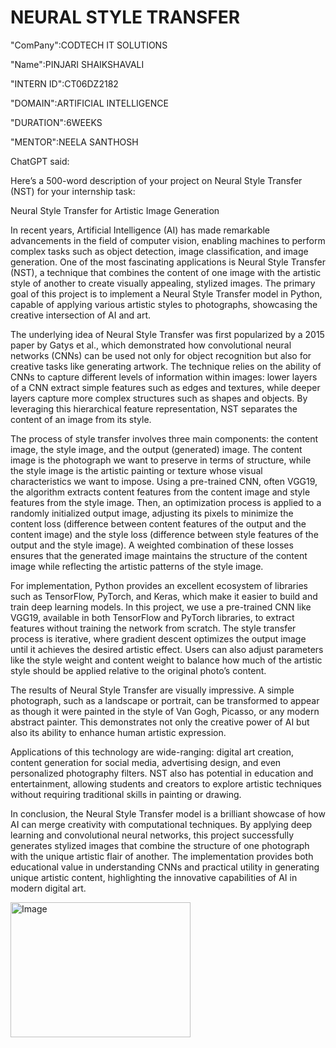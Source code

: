 # NEURAL STYLE TRANSFER

"ComPany":CODTECH IT SOLUTIONS

"Name":PINJARI SHAIKSHAVALI

"INTERN ID":CT06DZ2182

"DOMAIN":ARTIFICIAL INTELLIGENCE

"DURATION":6WEEKS

"MENTOR":NEELA SANTHOSH

ChatGPT said:

Here’s a 500-word description of your project on Neural Style Transfer (NST) for your internship task:

Neural Style Transfer for Artistic Image Generation

In recent years, Artificial Intelligence (AI) has made remarkable advancements in the field of computer vision, enabling machines to perform complex tasks such as object detection, image classification, and image generation. One of the most fascinating applications is Neural Style Transfer (NST), a technique that combines the content of one image with the artistic style of another to create visually appealing, stylized images. The primary goal of this project is to implement a Neural Style Transfer model in Python, capable of applying various artistic styles to photographs, showcasing the creative intersection of AI and art.

The underlying idea of Neural Style Transfer was first popularized by a 2015 paper by Gatys et al., which demonstrated how convolutional neural networks (CNNs) can be used not only for object recognition but also for creative tasks like generating artwork. The technique relies on the ability of CNNs to capture different levels of information within images: lower layers of a CNN extract simple features such as edges and textures, while deeper layers capture more complex structures such as shapes and objects. By leveraging this hierarchical feature representation, NST separates the content of an image from its style.

The process of style transfer involves three main components: the content image, the style image, and the output (generated) image. The content image is the photograph we want to preserve in terms of structure, while the style image is the artistic painting or texture whose visual characteristics we want to impose. Using a pre-trained CNN, often VGG19, the algorithm extracts content features from the content image and style features from the style image. Then, an optimization process is applied to a randomly initialized output image, adjusting its pixels to minimize the content loss (difference between content features of the output and the content image) and the style loss (difference between style features of the output and the style image). A weighted combination of these losses ensures that the generated image maintains the structure of the content image while reflecting the artistic patterns of the style image.

For implementation, Python provides an excellent ecosystem of libraries such as TensorFlow, PyTorch, and Keras, which make it easier to build and train deep learning models. In this project, we use a pre-trained CNN like VGG19, available in both TensorFlow and PyTorch libraries, to extract features without training the network from scratch. The style transfer process is iterative, where gradient descent optimizes the output image until it achieves the desired artistic effect. Users can also adjust parameters like the style weight and content weight to balance how much of the artistic style should be applied relative to the original photo’s content.

The results of Neural Style Transfer are visually impressive. A simple photograph, such as a landscape or portrait, can be transformed to appear as though it were painted in the style of Van Gogh, Picasso, or any modern abstract painter. This demonstrates not only the creative power of AI but also its ability to enhance human artistic expression.

Applications of this technology are wide-ranging: digital art creation, content generation for social media, advertising design, and even personalized photography filters. NST also has potential in education and entertainment, allowing students and creators to explore artistic techniques without requiring traditional skills in painting or drawing.

In conclusion, the Neural Style Transfer model is a brilliant showcase of how AI can merge creativity with computational techniques. By applying deep learning and convolutional neural networks, this project successfully generates stylized images that combine the structure of one photograph with the unique artistic flair of another. The implementation provides both educational value in understanding CNNs and practical utility in generating unique artistic content, highlighting the innovative capabilities of AI in modern digital art.

<img width="288" height="216" alt="Image" src="https://github.com/user-attachments/assets/eba95116-639f-4fd7-a697-dd573173a714" />
